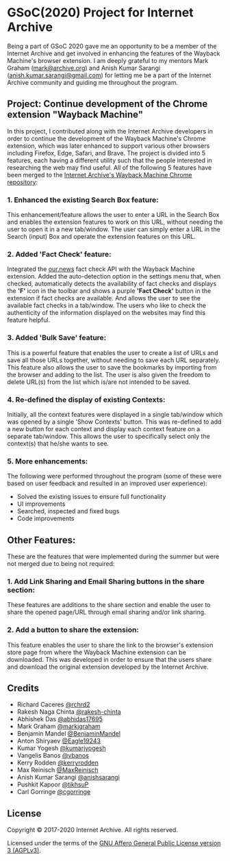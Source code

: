 # GSoC(2020) Project for Internet Archive

Being a part of GSoC 2020 gave me an opportunity to be a member of the Internet Archive and get involved in enhancing the features of the Wayback Machine's browser extension. I am deeply grateful to my mentors Mark Graham (mark@archive.org) and Anish Kumar Sarangi (anish.kumar.sarangi@gmail.com) for letting me be a part of the Internet Archive community and guiding me throughout the program.

## Project:  Continue development of the Chrome extension "Wayback Machine"

In this project, I contributed along with the Internet Archive developers in order to continue the development of the Wayback Machine's Chrome extension, which was later enhanced to support various other browsers including Firefox, Edge, Safari, and Brave.
The project is divided into 5 features, each having a different utility such that the people interested in researching the web may find useful. All of the following 5 features have been merged to the [Internet Archive's Wayback Machine Chrome repository](https://github.com/internetarchive/wayback-machine-chrome):

### 1. Enhanced the existing Search Box feature:

This enhancement/feature allows the user to enter a URL in the Search Box and enables the extension features to work on this URL, without needing the user to open it in a new tab/window. The user can simply enter a URL in the Search (input) Box and operate the extension features on this URL.


### 2. Added 'Fact Check' feature:

Integrated the [our.news](https://our.news/) fact check API with the Wayback Machine extension. Added the auto-detection option in the settings menu that, when checked, automatically detects the availability of fact checks and displays the **'F'** icon in the toolbar and shows a purple **'Fact Check'** button in the extension if fact checks are available. And allows the user to see the available fact checks in a tab/window. The users who like to check the authenticity of the information displayed on the websites may find this feature helpful.


### 3. Added 'Bulk Save' feature:

This is a powerful feature that enables the user to create a list of URLs and save all those URLs together, without needing to save each URL separately. This feature also allows the user to save the bookmarks by importing from the browser and adding to the list. The user is also given the freedom to delete URL(s) from the list which is/are not intended to be saved.


### 4. Re-defined the display of existing Contexts:

Initially, all the context features were displayed in a single tab/window which was opened by a single 'Show Contexts' button. This was re-defined to add a new button for each context and display each context feature on a separate tab/window.
This allows the user to specifically select only the context(s) that he/she wants to see.


### 5. More enhancements:

The following were performed throughout the program (some of these were based on user feedback and resulted in an improved user experience):

- Solved the existing issues to ensure full functionality
- UI improvements
- Searched, inspected and fixed bugs
- Code improvements


## Other Features:

These are the features that were implemented during the summer but were not merged due to being not required:

### 1. Add Link Sharing and Email Sharing buttons in the share section:

These features are additions to the share section and enable the user to share the opened page/URL through email sharing and/or link sharing.


### 2. Add a button to share the extension:

This feature enables the user to share the link to the browser's extension store page from where the Wayback Machine extension can be downloaded. This was developed in order to ensure that the users share and download the original extension developed by the Internet Archive.


## Credits

- Richard Caceres [@rchrd2](https://github.com/rchrd2)
- Rakesh Naga Chinta [@rakesh-chinta](https://github.com/rakesh-chinta)
- Abhishek Das [@abhidas17695](https://github.com/abhidas17695)
- Mark Graham [@markjgraham](https://github.com/markjgraham)
- Benjamin Mandel [@BenjaminMandel](https://github.com/BenjaminMandel)
- Anton Shiryaev [@Eagle19243](https://github.com/Eagle19243)
- Kumar Yogesh [@kumarjyogesh](https://github.com/kumarjyogesh)
- Vangelis Banos [@vbanos](https://github.com/vbanos)
- Kerry Rodden [@kerryrodden](https://github.com/kerryrodden)
- Max Reinisch [@MaxReinisch](https://github.com/maxreinisch)
- Anish Kumar Sarangi [@anishsarangi](https://github.com/anishsarangi)
- Pushkit Kapoor [@tikhsuP](https://github.com/tikhsuP)
- Carl Gorringe [@cgorringe](https://github.com/cgorringe)


## License

Copyright © 2017-2020 Internet Archive. All rights reserved.

Licensed under the terms of the [GNU Affero General Public License version 3 (AGPLv3)](LICENSE).
